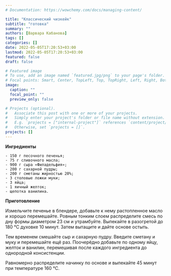 ```yaml
---
# Documentation: https://wowchemy.com/docs/managing-content/

title: "Классический чизкейк"
subtitle: "готовка"
summary: ""
authors: [Варвара Кабанова]
tags: []
categories: []
date: 2022-05-05T17:20:53+03:00
lastmod: 2022-05-05T17:20:53+03:00
featured: false
draft: false

# Featured image
# To use, add an image named `featured.jpg/png` to your page's folder.
# Focal points: Smart, Center, TopLeft, Top, TopRight, Left, Right, BottomLeft, Bottom, BottomRight.
image:
  caption: ""
  focal_point: ""
  preview_only: false

# Projects (optional).
#   Associate this post with one or more of your projects.
#   Simply enter your project's folder or file name without extension.
#   E.g. `projects = ["internal-project"]` references `content/project/deep-learning/index.md`.
#   Otherwise, set `projects = []`.
projects: []
---
```


**Ингредиенты**

    - 150 г песочного печенья;
    - 75 г сливочного масла;
    - 900 г сыра «Филадельфия»;
    - 200 г сахарной пудры;
    - 200 г сметаны жирностью 20%;
    - 3 столовые ложки муки;
    - 3 яйца;
    - 1 яичный желток;
    - щепотка ванилина.

**Приготовление**

Измельчите печенье в блендере, добавьте к нему растопленное масло и хорошо перемешайте. Ровным тонким слоем распределите смесь по дну формы диаметром 23 см и утрамбуйте. Выпекайте в разогретой до 180 °C духовке 10 минут. Затем вытащите и дайте основе остыть.

Тем временем смешайте сыр и сахарную пудру. Введите сметану и муку и перемешайте ещё раз. Поочерёдно добавьте по одному яйцу, желток и ванилин, перемешивая после каждого ингредиента до однородной консистенции.

Равномерно распределите начинку по основе и выпекайте 45 минут при температуре 160 °C.